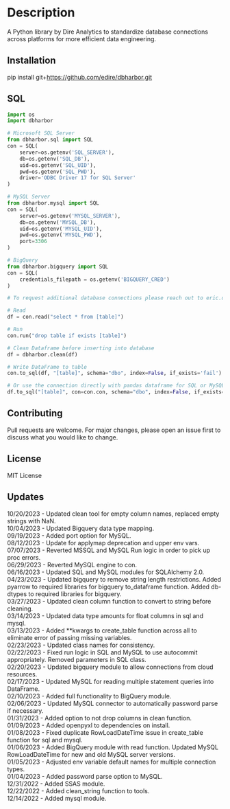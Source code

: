 # Description

A Python library by Dire Analytics to standardize database connections across platforms for more efficient data engineering.

## Installation

pip install git+https://github.com/edire/dbharbor.git

## SQL

```python
import os
import dbharbor

# Microsoft SQL Server
from dbharbor.sql import SQL
con = SQL(
    server=os.getenv('SQL_SERVER'),
    db=os.getenv('SQL_DB'),
    uid=os.getenv('SQL_UID'),
    pwd=os.getenv('SQL_PWD'),
    driver='ODBC Driver 17 for SQL Server'
)

# MySQL Server
from dbharbor.mysql import SQL
con = SQL(
    server=os.getenv('MYSQL_SERVER'),
    db=os.getenv('MYSQL_DB'),
    uid=os.getenv('MYSQL_UID'),
    pwd=os.getenv('MYSQL_PWD'),
    port=3306
)

# BigQuery
from dbharbor.bigquery import SQL
con = SQL(
    credentials_filepath = os.getenv('BIGQUERY_CRED')
)

# To request additional database connections please reach out to eric.dire@direanalytics.com

# Read
df = con.read("select * from [table]")

# Run
con.run("drop table if exists [table]")

# Clean Dataframe before inserting into database
df = dbharbor.clean(df)

# Write DataFrame to table
con.to_sql(df, "[table]", schema="dbo", index=False, if_exists='fail')

# Or use the connection directly with pandas dataframe for SQL or MySQL
df.to_sql("[table]", con=con.con, schema="dbo", index=False, if_exists='fail')
```

## Contributing

Pull requests are welcome. For major changes, please open an issue first to discuss what you would like to change.

## License

MIT License

## Updates

10/20/2023 - Updated clean tool for empty column names, replaced empty strings with NaN.<br>
10/04/2023 - Updated Bigquery data type mapping.<br>
09/19/2023 - Added port option for MySQL.<br>
08/12/2023 - Update for applymap deprecation and upper env vars.<br>
07/07/2023 - Reverted MSSQL and MySQL Run logic in order to pick up proc errors.<br>
06/29/2023 - Reverted MySQL engine to con.<br>
06/16/2023 - Updated SQL and MySQL modules for SQLAlchemy 2.0.<br>
04/23/2023 - Updated bigquery to remove string length restrictions.  Added pyarrow to required libraries for bigquery to_dataframe function.  Added db-dtypes to required libraries for bigquery.<br>
03/27/2023 - Updated clean column function to convert to string before cleaning.<br>
03/14/2023 - Updated data type amounts for float columns in sql and mysql.<br>
03/13/2023 - Added **kwargs to create_table function across all to eliminate error of passing missing variables.<br>
02/23/2023 - Updated class names for consistency.<br>
02/22/2023 - Fixed run logic in SQL and MySQL to use autocommit appropriately.  Removed parameters in SQL class.<br>
02/20/2023 - Updated bigquery module to allow connections from cloud resources.<br>
02/17/2023 - Updated MySQL for reading multiple statement queries into DataFrame.<br>
02/10/2023 - Added full functionality to BigQuery module.<br>
02/06/2023 - Updated MySQL connector to automatically password parse if necessary.<br>
01/31/2023 - Added option to not drop columns in clean function.<br>
01/09/2023 - Added openpyxl to dependencies on install.<br>
01/08/2023 - Fixed duplicate RowLoadDateTime issue in create_table function for sql and mysql.<br>
01/06/2023 - Added BigQuery module with read function.  Updated MySQL RowLoadDateTime for new and old MySQL server versions.<br>
01/05/2023 - Adjusted env variable default names for multiple connection types.<br>
01/04/2023 - Added password parse option to MySQL.<br>
12/31/2022 - Added SSAS module.<br>
12/22/2022 - Added clean_string function to tools.<br>
12/14/2022 - Added mysql module.